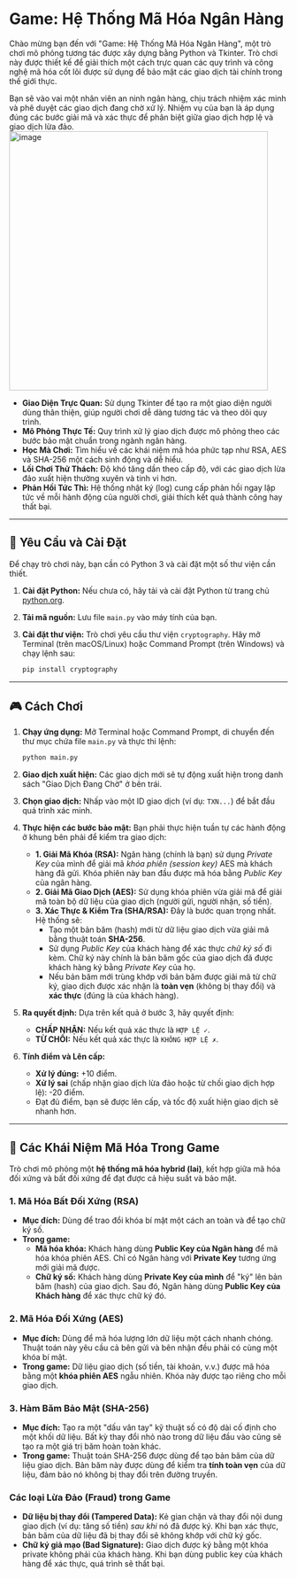 # Game: Hệ Thống Mã Hóa Ngân Hàng

Chào mừng bạn đến với "Game: Hệ Thống Mã Hóa Ngân Hàng", một trò chơi mô phỏng tương tác được xây dựng bằng Python và Tkinter. Trò chơi này được thiết kế để giải thích một cách trực quan các quy trình và công nghệ mã hóa cốt lõi được sử dụng để bảo mật các giao dịch tài chính trong thế giới thực.

Bạn sẽ vào vai một nhân viên an ninh ngân hàng, chịu trách nhiệm xác minh và phê duyệt các giao dịch đang chờ xử lý. Nhiệm vụ của bạn là áp dụng đúng các bước giải mã và xác thực để phân biệt giữa giao dịch hợp lệ và giao dịch lừa đảo.
<img width="468" alt="image" src="https://github.com/user-attachments/assets/b6524c88-359e-4132-9636-a3cb766c86cd" />


* **Giao Diện Trực Quan:** Sử dụng Tkinter để tạo ra một giao diện người dùng thân thiện, giúp người chơi dễ dàng tương tác và theo dõi quy trình.
* **Mô Phỏng Thực Tế:** Quy trình xử lý giao dịch được mô phỏng theo các bước bảo mật chuẩn trong ngành ngân hàng.
* **Học Mà Chơi:** Tìm hiểu về các khái niệm mã hóa phức tạp như RSA, AES và SHA-256 một cách sinh động và dễ hiểu.
* **Lối Chơi Thử Thách:** Độ khó tăng dần theo cấp độ, với các giao dịch lừa đảo xuất hiện thường xuyên và tinh vi hơn.
* **Phản Hồi Tức Thì:** Hệ thống nhật ký (log) cung cấp phản hồi ngay lập tức về mỗi hành động của người chơi, giải thích kết quả thành công hay thất bại.

---

## 🚀 Yêu Cầu và Cài Đặt

Để chạy trò chơi này, bạn cần có Python 3 và cài đặt một số thư viện cần thiết.

1.  **Cài đặt Python:**
    Nếu chưa có, hãy tải và cài đặt Python từ trang chủ [python.org](https://www.python.org/).

2.  **Tải mã nguồn:**
    Lưu file `main.py` vào máy tính của bạn.

3.  **Cài đặt thư viện:**
    Trò chơi yêu cầu thư viện `cryptography`. Hãy mở Terminal (trên macOS/Linux) hoặc Command Prompt (trên Windows) và chạy lệnh sau:
    ```bash
    pip install cryptography
    ```

---

## 🎮 Cách Chơi

1.  **Chạy ứng dụng:**
    Mở Terminal hoặc Command Prompt, di chuyển đến thư mục chứa file `main.py` và thực thi lệnh:
    ```bash
    python main.py
    ```
2.  **Giao dịch xuất hiện:**
    Các giao dịch mới sẽ tự động xuất hiện trong danh sách "Giao Dịch Đang Chờ" ở bên trái.

3.  **Chọn giao dịch:**
    Nhấp vào một ID giao dịch (ví dụ: `TXN...`) để bắt đầu quá trình xác minh.

4.  **Thực hiện các bước bảo mật:**
    Bạn phải thực hiện tuần tự các hành động ở khung bên phải để kiểm tra giao dịch:
    * **1. Giải Mã Khóa (RSA):** Ngân hàng (chính là bạn) sử dụng *Private Key* của mình để giải mã *khóa phiên (session key)* AES mà khách hàng đã gửi. Khóa phiên này ban đầu được mã hóa bằng *Public Key* của ngân hàng.
    * **2. Giải Mã Giao Dịch (AES):** Sử dụng khóa phiên vừa giải mã để giải mã toàn bộ dữ liệu của giao dịch (người gửi, người nhận, số tiền).
    * **3. Xác Thực & Kiểm Tra (SHA/RSA):** Đây là bước quan trọng nhất. Hệ thống sẽ:
        * Tạo một bản băm (hash) mới từ dữ liệu giao dịch vừa giải mã bằng thuật toán **SHA-256**.
        * Sử dụng *Public Key* của khách hàng để xác thực *chữ ký số* đi kèm. Chữ ký này chính là bản băm gốc của giao dịch đã được khách hàng ký bằng *Private Key* của họ.
        * Nếu bản băm mới trùng khớp với bản băm được giải mã từ chữ ký, giao dịch được xác nhận là **toàn vẹn** (không bị thay đổi) và **xác thực** (đúng là của khách hàng).

5.  **Ra quyết định:**
    Dựa trên kết quả ở bước 3, hãy quyết định:
    * **CHẤP NHẬN:** Nếu kết quả xác thực là `HỢP LỆ ✓`.
    * **TỪ CHỐI:** Nếu kết quả xác thực là `KHÔNG HỢP LỆ ✗`.

6.  **Tính điểm và Lên cấp:**
    * **Xử lý đúng:** +10 điểm.
    * **Xử lý sai** (chấp nhận giao dịch lừa đảo hoặc từ chối giao dịch hợp lệ): -20 điểm.
    * Đạt đủ điểm, bạn sẽ được lên cấp, và tốc độ xuất hiện giao dịch sẽ nhanh hơn.

---

## 🔐 Các Khái Niệm Mã Hóa Trong Game

Trò chơi mô phỏng một **hệ thống mã hóa hybrid (lai)**, kết hợp giữa mã hóa đối xứng và bất đối xứng để đạt được cả hiệu suất và bảo mật.

### 1. Mã Hóa Bất Đối Xứng (RSA)

* **Mục đích:** Dùng để trao đổi khóa bí mật một cách an toàn và để tạo chữ ký số.
* **Trong game:**
    * **Mã hóa khóa:** Khách hàng dùng **Public Key của Ngân hàng** để mã hóa khóa phiên AES. Chỉ có Ngân hàng với **Private Key** tương ứng mới giải mã được.
    * **Chữ ký số:** Khách hàng dùng **Private Key của mình** để "ký" lên bản băm (hash) của giao dịch. Sau đó, Ngân hàng dùng **Public Key của Khách hàng** để xác thực chữ ký đó.

### 2. Mã Hóa Đối Xứng (AES)

* **Mục đích:** Dùng để mã hóa lượng lớn dữ liệu một cách nhanh chóng. Thuật toán này yêu cầu cả bên gửi và bên nhận đều phải có cùng một khóa bí mật.
* **Trong game:** Dữ liệu giao dịch (số tiền, tài khoản, v.v.) được mã hóa bằng một **khóa phiên AES** ngẫu nhiên. Khóa này được tạo riêng cho mỗi giao dịch.

### 3. Hàm Băm Bảo Mật (SHA-256)

* **Mục đích:** Tạo ra một "dấu vân tay" kỹ thuật số có độ dài cố định cho một khối dữ liệu. Bất kỳ thay đổi nhỏ nào trong dữ liệu đầu vào cũng sẽ tạo ra một giá trị băm hoàn toàn khác.
* **Trong game:** Thuật toán SHA-256 được dùng để tạo bản băm của dữ liệu giao dịch. Bản băm này được dùng để kiểm tra **tính toàn vẹn** của dữ liệu, đảm bảo nó không bị thay đổi trên đường truyền.

### Các loại Lừa Đảo (Fraud) trong Game

* **Dữ liệu bị thay đổi (Tampered Data):** Kẻ gian chặn và thay đổi nội dung giao dịch (ví dụ: tăng số tiền) *sau khi* nó đã được ký. Khi bạn xác thực, bản băm của dữ liệu đã bị thay đổi sẽ không khớp với chữ ký gốc.
* **Chữ ký giả mạo (Bad Signature):** Giao dịch được ký bằng một khóa private không phải của khách hàng. Khi bạn dùng public key của khách hàng để xác thực, quá trình sẽ thất bại.
